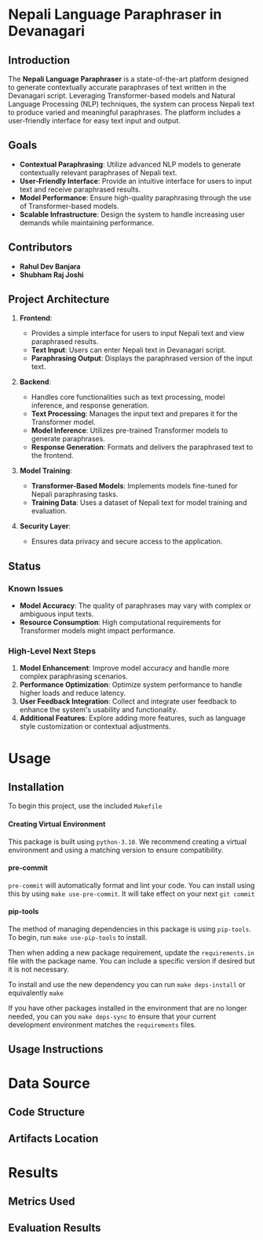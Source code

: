 # Nepali Language Paraphraser in Devanagari

## Introduction
The **Nepali Language Paraphraser** is a state-of-the-art platform designed to generate contextually accurate paraphrases of text written in the Devanagari script. Leveraging Transformer-based models and Natural Language Processing (NLP) techniques, the system can process Nepali text to produce varied and meaningful paraphrases. The platform includes a user-friendly interface for easy text input and output.

## Goals
- **Contextual Paraphrasing**: Utilize advanced NLP models to generate contextually relevant paraphrases of Nepali text.
- **User-Friendly Interface**: Provide an intuitive interface for users to input text and receive paraphrased results.
- **Model Performance**: Ensure high-quality paraphrasing through the use of Transformer-based models.
- **Scalable Infrastructure**: Design the system to handle increasing user demands while maintaining performance.

## Contributors
- **Rahul Dev Banjara**
- **Shubham Raj Joshi**

## Project Architecture
1. **Frontend**:  
   - Provides a simple interface for users to input Nepali text and view paraphrased results.
   - **Text Input**: Users can enter Nepali text in Devanagari script.
   - **Paraphrasing Output**: Displays the paraphrased version of the input text.

2. **Backend**:  
   - Handles core functionalities such as text processing, model inference, and response generation.
   - **Text Processing**: Manages the input text and prepares it for the Transformer model.
   - **Model Inference**: Utilizes pre-trained Transformer models to generate paraphrases.
   - **Response Generation**: Formats and delivers the paraphrased text to the frontend.

3. **Model Training**:  
   - **Transformer-Based Models**: Implements models fine-tuned for Nepali paraphrasing tasks.
   - **Training Data**: Uses a dataset of Nepali text for model training and evaluation.

4. **Security Layer**:  
   - Ensures data privacy and secure access to the application.

## Status

### Known Issues
- **Model Accuracy**: The quality of paraphrases may vary with complex or ambiguous input texts.
- **Resource Consumption**: High computational requirements for Transformer models might impact performance.

### High-Level Next Steps
1. **Model Enhancement**: Improve model accuracy and handle more complex paraphrasing scenarios.
2. **Performance Optimization**: Optimize system performance to handle higher loads and reduce latency.
3. **User Feedback Integration**: Collect and integrate user feedback to enhance the system's usability and functionality.
4. **Additional Features**: Explore adding more features, such as language style customization or contextual adjustments.


# Usage
## Installation
To begin this project, use the included `Makefile`

#### Creating Virtual Environment

This package is built using `python-3.10`. 
We recommend creating a virtual environment and using a matching version to ensure compatibility.

#### pre-commit

`pre-commit` will automatically format and lint your code. You can install using this by using
`make use-pre-commit`. It will take effect on your next `git commit`

#### pip-tools

The method of managing dependencies in this package is using `pip-tools`. To begin, run `make use-pip-tools` to install. 

Then when adding a new package requirement, update the `requirements.in` file with 
the package name. You can include a specific version if desired but it is not necessary. 

To install and use the new dependency you can run `make deps-install` or equivalently `make`

If you have other packages installed in the environment that are no longer needed, you can you `make deps-sync` to ensure that your current development environment matches the `requirements` files. 

## Usage Instructions


# Data Source
## Code Structure
## Artifacts Location

# Results
## Metrics Used
## Evaluation Results
